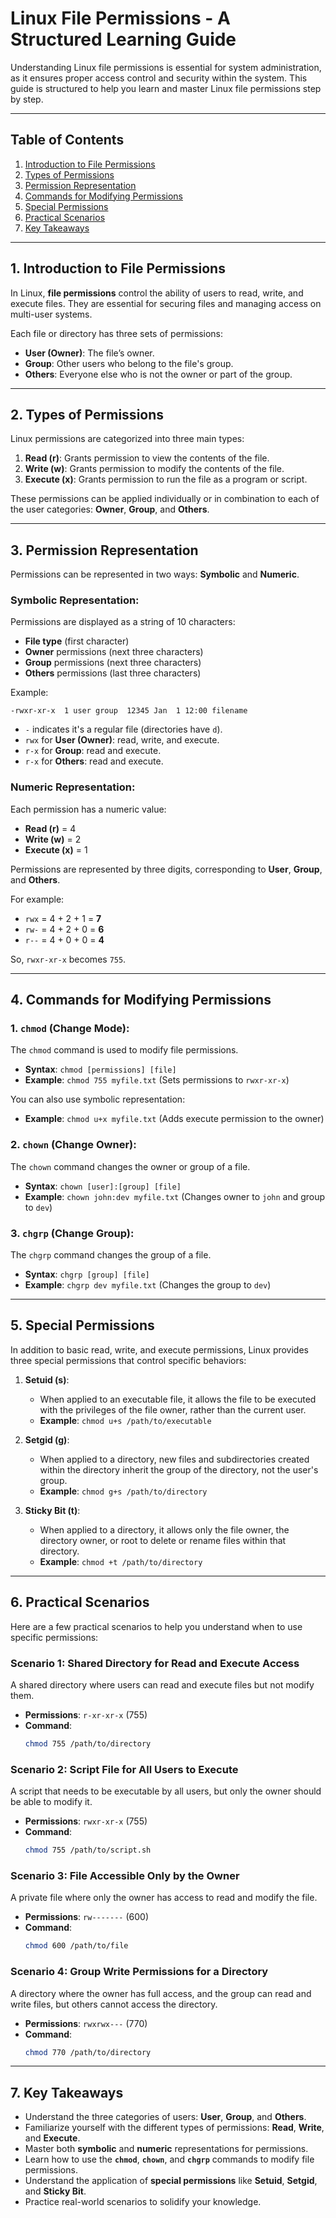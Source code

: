# Linux File Permissions - A Structured Learning Guide

Understanding Linux file permissions is essential for system administration, as it ensures proper access control and security within the system. This guide is structured to help you learn and master Linux file permissions step by step.

---

## Table of Contents
1. [Introduction to File Permissions](#introduction-to-file-permissions)
2. [Types of Permissions](#types-of-permissions)
3. [Permission Representation](#permission-representation)
4. [Commands for Modifying Permissions](#commands-for-modifying-permissions)
5. [Special Permissions](#special-permissions)
6. [Practical Scenarios](#practical-scenarios)
7. [Key Takeaways](#key-takeaways)

---

## 1. Introduction to File Permissions
In Linux, **file permissions** control the ability of users to read, write, and execute files. They are essential for securing files and managing access on multi-user systems.

Each file or directory has three sets of permissions:
- **User (Owner)**: The file’s owner.
- **Group**: Other users who belong to the file's group.
- **Others**: Everyone else who is not the owner or part of the group.

---

## 2. Types of Permissions
Linux permissions are categorized into three main types:

1. **Read (r)**: Grants permission to view the contents of the file.
2. **Write (w)**: Grants permission to modify the contents of the file.
3. **Execute (x)**: Grants permission to run the file as a program or script.

These permissions can be applied individually or in combination to each of the user categories: **Owner**, **Group**, and **Others**.

---

## 3. Permission Representation
Permissions can be represented in two ways: **Symbolic** and **Numeric**.

### Symbolic Representation:
Permissions are displayed as a string of 10 characters:
- **File type** (first character)
- **Owner** permissions (next three characters)
- **Group** permissions (next three characters)
- **Others** permissions (last three characters)

Example:
```
-rwxr-xr-x  1 user group  12345 Jan  1 12:00 filename
```

- `-` indicates it's a regular file (directories have `d`).
- `rwx` for **User (Owner)**: read, write, and execute.
- `r-x` for **Group**: read and execute.
- `r-x` for **Others**: read and execute.

### Numeric Representation:
Each permission has a numeric value:
- **Read (r)** = 4
- **Write (w)** = 2
- **Execute (x)** = 1

Permissions are represented by three digits, corresponding to **User**, **Group**, and **Others**. 

For example:
- `rwx` = 4 + 2 + 1 = **7**
- `rw-` = 4 + 2 + 0 = **6**
- `r--` = 4 + 0 + 0 = **4**

So, `rwxr-xr-x` becomes `755`.

---

## 4. Commands for Modifying Permissions

### 1. `chmod` (Change Mode):
The `chmod` command is used to modify file permissions.

- **Syntax**: `chmod [permissions] [file]`
- **Example**: `chmod 755 myfile.txt` (Sets permissions to `rwxr-xr-x`)

You can also use symbolic representation:
- **Example**: `chmod u+x myfile.txt` (Adds execute permission to the owner)

### 2. `chown` (Change Owner):
The `chown` command changes the owner or group of a file.

- **Syntax**: `chown [user]:[group] [file]`
- **Example**: `chown john:dev myfile.txt` (Changes owner to `john` and group to `dev`)

### 3. `chgrp` (Change Group):
The `chgrp` command changes the group of a file.

- **Syntax**: `chgrp [group] [file]`
- **Example**: `chgrp dev myfile.txt` (Changes the group to `dev`)

---

## 5. Special Permissions
In addition to basic read, write, and execute permissions, Linux provides three special permissions that control specific behaviors:

1. **Setuid (s)**:
   - When applied to an executable file, it allows the file to be executed with the privileges of the file owner, rather than the current user.
   - **Example**: `chmod u+s /path/to/executable`

2. **Setgid (g)**:
   - When applied to a directory, new files and subdirectories created within the directory inherit the group of the directory, not the user's group.
   - **Example**: `chmod g+s /path/to/directory`

3. **Sticky Bit (t)**:
   - When applied to a directory, it allows only the file owner, the directory owner, or root to delete or rename files within that directory.
   - **Example**: `chmod +t /path/to/directory`

---

## 6. Practical Scenarios

Here are a few practical scenarios to help you understand when to use specific permissions:

### Scenario 1: Shared Directory for Read and Execute Access
A shared directory where users can read and execute files but not modify them.

- **Permissions**: `r-xr-xr-x` (755)
- **Command**:
  ```sh
  chmod 755 /path/to/directory
  ```

### Scenario 2: Script File for All Users to Execute
A script that needs to be executable by all users, but only the owner should be able to modify it.

- **Permissions**: `rwxr-xr-x` (755)
- **Command**:
  ```sh
  chmod 755 /path/to/script.sh
  ```

### Scenario 3: File Accessible Only by the Owner
A private file where only the owner has access to read and modify the file.

- **Permissions**: `rw-------` (600)
- **Command**:
  ```sh
  chmod 600 /path/to/file
  ```

### Scenario 4: Group Write Permissions for a Directory
A directory where the owner has full access, and the group can read and write files, but others cannot access the directory.

- **Permissions**: `rwxrwx---` (770)
- **Command**:
  ```sh
  chmod 770 /path/to/directory
  ```

---

## 7. Key Takeaways
- Understand the three categories of users: **User**, **Group**, and **Others**.
- Familiarize yourself with the different types of permissions: **Read**, **Write**, and **Execute**.
- Master both **symbolic** and **numeric** representations for permissions.
- Learn how to use the **`chmod`**, **`chown`**, and **`chgrp`** commands to modify file permissions.
- Understand the application of **special permissions** like **Setuid**, **Setgid**, and **Sticky Bit**.
- Practice real-world scenarios to solidify your knowledge.
